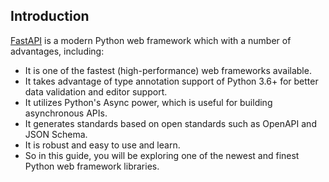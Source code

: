 ## **Introduction**


[FastAPI](https://fastapi.tiangolo.com/) is a modern Python web framework which with a number of advantages, including:

* It is one of the fastest (high-performance) web frameworks available.
* It takes advantage of type annotation support of Python 3.6+ for better data validation and editor support.
* It utilizes Python's Async power, which is useful for building asynchronous APIs.
* It generates standards based on open standards such as OpenAPI and JSON Schema.
* It is robust and easy to use and learn.
* So in this guide, you will be exploring one of the newest and finest Python web framework libraries.
